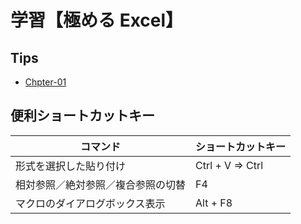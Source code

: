 # 学習【極める Excel】

## Tips

- [Chpter-01](chapter-01/tips.md)

## 便利ショートカットキー

|コマンド|ショートカットキー|
|---|---|
|形式を選択した貼り付け|Ctrl + V ⇒ Ctrl|
|相対参照／絶対参照／複合参照の切替|F4|
|マクロのダイアログボックス表示|Alt + F8|